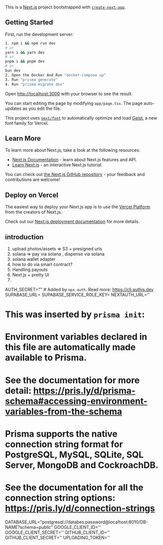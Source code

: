 This is a [Next.js](https://nextjs.org) project bootstrapped with [`create-next-app`](https://nextjs.org/docs/app/api-reference/cli/create-next-app).

## Getting Started

First, run the development server:

```bash
1. npm i && npm run dev
# or
yarn i && yarn dev
# or
pnpm i && pnpm dev
# or
bun dev
2. Open the Docker And Run "docker-compose up"
3. Run "prisma generate"
4. Run "prisma migrate dev"
```

Open [http://localhost:3000](http://localhost:3000) with your browser to see the result.

You can start editing the page by modifying `app/page.tsx`. The page auto-updates as you edit the file.

This project uses [`next/font`](https://nextjs.org/docs/app/building-your-application/optimizing/fonts) to automatically optimize and load [Geist](https://vercel.com/font), a new font family for Vercel.

## Learn More

To learn more about Next.js, take a look at the following resources:

- [Next.js Documentation](https://nextjs.org/docs) - learn about Next.js features and API.
- [Learn Next.js](https://nextjs.org/learn) - an interactive Next.js tutorial.

You can check out [the Next.js GitHub repository](https://github.com/vercel/next.js) - your feedback and contributions are welcome!

## Deploy on Vercel

The easiest way to deploy your Next.js app is to use the [Vercel Platform](https://vercel.com/new?utm_medium=default-template&filter=next.js&utm_source=create-next-app&utm_campaign=create-next-app-readme) from the creators of Next.js.

Check out our [Next.js deployment documentation](https://nextjs.org/docs/app/building-your-application/deploying) for more details.


## introduction
1. upload photos/assets =>  S3 + presigned urls
2. solana => pay via solana , dispense via solana
3. solana wallet adapter
4. how to do via smart contract?
5. Handling payouts
6. Next.js + pretty UI
7. 


AUTH_SECRET="" # Added by `npx auth`. Read more: https://cli.authjs.dev
SUPABASE_URL=
SUPABASE_SERVICE_ROLE_KEY=
NEXTAUTH_URL=''
# This was inserted by `prisma init`:
# Environment variables declared in this file are automatically made available to Prisma.
# See the documentation for more detail: https://pris.ly/d/prisma-schema#accessing-environment-variables-from-the-schema

# Prisma supports the native connection string format for PostgreSQL, MySQL, SQLite, SQL Server, MongoDB and CockroachDB.
# See the documentation for all the connection string options: https://pris.ly/d/connection-strings

DATABASE_URL="postgresql://databes:password@localhost:8010/DB-NAME?schema=public"
GOOGLE_CLIENT_ID=''
GOOGLE_CLIENT_SECRET=''
GITHUB_CLIENT_ID=''
GITHUB_CLIENT_SECRET=''
UPLOADING_TOKEN=''